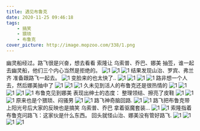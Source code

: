 ```yaml
---
title: 遇见布鲁克
date: 2020-11-25 09:46:18
tags:
    - 搞笑
    - 猥琐
    - 布鲁克
cover_picture: http://image.mopzoo.com/338/1.png
---
```


幽灵船经过。路飞很是兴奋，想去看看
索隆让 乌索普、乔巴、娜美 抽签，谁一起去幽灵船，他们三个内心当然是拒绝的。
![1](http://image.mopzoo.com/338/1.png)
![1](http://image.mopzoo.com/338/2.png)
![1](http://image.mopzoo.com/338/3.png)
结果发现山治、罗宾、弗兰齐 准备跟路飞一起去。
![1](http://image.mopzoo.com/338/4.png)
变脸来的也太快了..
![1](http://image.mopzoo.com/338/5.png)
![1](http://image.mopzoo.com/338/6.png)
![1](http://image.mopzoo.com/338/7.png)
![1](http://image.mopzoo.com/338/8.png)
路非想一个人去，然后娜美抽中了
![1](http://image.mopzoo.com/338/9.png)
![1](http://image.mopzoo.com/338/10.png)
![1](http://image.mopzoo.com/338/11.png)
久未见到活人的布鲁克还是很热情的
![1](http://image.mopzoo.com/338/12.png)
![1](http://image.mopzoo.com/338/13.png)
![1](http://image.mopzoo.com/338/14.png)
![1](http://image.mopzoo.com/338/15.png)
![1](http://image.mopzoo.com/338/16.png)
布鲁克见到娜美 表现出绅士的态度： 整理领结、擦亮了皮鞋
![1](http://image.mopzoo.com/338/17.png)
![1](http://image.mopzoo.com/338/18.png)
![1](http://image.mopzoo.com/338/19.png)
原来也是个猥琐、闷骚男
![1](http://image.mopzoo.com/338/20.png)
![1](http://image.mopzoo.com/338/21.png)
路飞神奇脑回路.
![1](http://image.mopzoo.com/338/22.png)
![1](http://image.mopzoo.com/338/23.png)
路飞把布鲁克带上阳光号后大家的反映也是搞笑
乌索普、乔巴 拿着驱魔套装...
![1](http://image.mopzoo.com/338/24.png)
![1](http://image.mopzoo.com/338/25.png)
索隆指着布鲁克问路飞：这家伙是什么东西。 回头就怪山治、娜美没有管好路飞.
![1](http://image.mopzoo.com/338/26.png)
![1](http://image.mopzoo.com/338/27.png)
![1](http://image.mopzoo.com/338/28.png)
![1](http://image.mopzoo.com/338/29.png)
